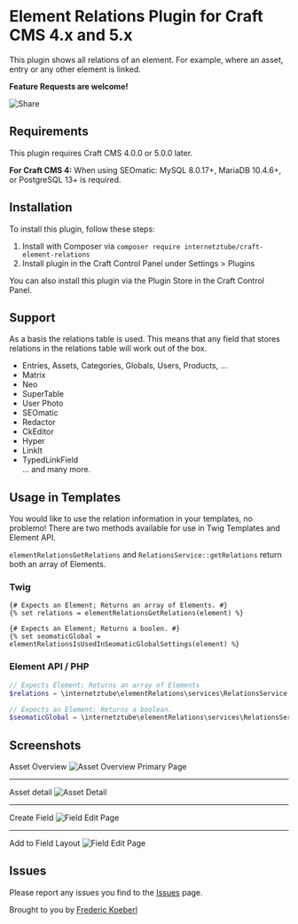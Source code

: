 # Element Relations Plugin for Craft CMS 4.x and 5.x

This plugin shows all relations of an element. For example, where an asset, entry or any other element is linked.

__Feature Requests are welcome!__

![Share](screenshots/share.png)

## Requirements

This plugin requires Craft CMS 4.0.0 or 5.0.0 later.

__For Craft CMS 4:__
When using SEOmatic: MySQL 8.0.17+, MariaDB 10.4.6+, or PostgreSQL 13+ is required.

## Installation
To install this plugin, follow these steps:
1. Install with Composer via `composer require internetztube/craft-element-relations`
2. Install plugin in the Craft Control Panel under Settings > Plugins

You can also install this plugin via the Plugin Store in the Craft Control Panel.

## Support
As a basis the relations table is used. This means that any field that stores relations in the relations table will work out of the box.

* Entries, Assets, Categories, Globals, Users, Products, ... 
* Matrix
* Neo
* SuperTable
* User Photo
* SEOmatic
* Redactor
* CkEditor
* Hyper
* LinkIt
* TypedLinkField   
... and many more.


## Usage in Templates
You would like to use the relation information in your templates, no problemo! There are two methods available for use 
in Twig Templates and Element API.

`elementRelationsGetRelations` and `RelationsService::getRelations` return both an array of Elements. 

### Twig
```twig
{# Expects an Element; Returns an array of Elements. #}
{% set relations = elementRelationsGetRelations(element) %}

{# Expects an Element; Returns a boolen. #}
{% set seomaticGlobal = elementRelationsIsUsedInSeomaticGlobalSettings(element) %}
```

### Element API / PHP
```php
// Expects Element; Returns an array of Elements
$relations = \internetztube\elementRelations\services\RelationsService::getRelations($element)

// Expects an Element; Returns a boolean.
$seomaticGlobal = \internetztube\elementRelations\services\RelationsService::isUsedInSeomaticGlobalSettings($element);
```

## Screenshots

Asset Overview
![Asset Overview Primary Page](screenshots/asset-overview.png)

---

Asset detail
![Asset Detail](screenshots/asset-detail-en.png)

---

Create Field
![Field Edit Page](screenshots/field.png)

---

Add to Field Layout
![Field Edit Page](screenshots/fieldlayout.png)

## Issues
Please report any issues you find to the [Issues](https://github.com/internetztube/craft-structure-disable-reorder/issues) page.


Brought to you by [Frederic Koeberl](https://frederickoeberl.com/)
